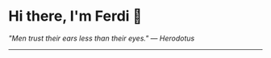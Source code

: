 <h1>Hi there, I'm Ferdi 👋</h1>

<p><em>
  "Men trust their ears less than their eyes." — Herodotus
</em></p>

---
